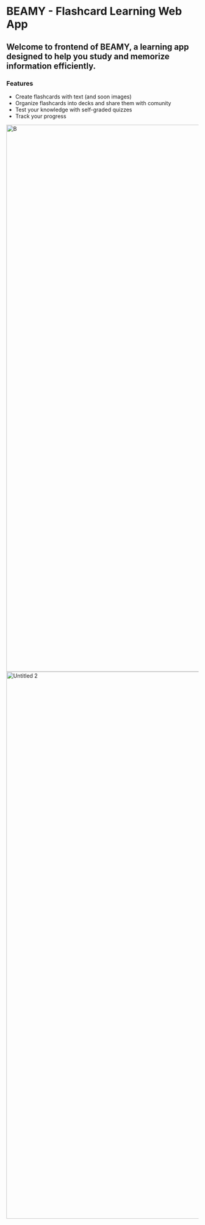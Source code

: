 # BEAMY - Flashcard Learning Web App

## Welcome to frontend of BEAMY, a learning app designed to help you study and memorize information efficiently.

### Features
- Create flashcards with text (and soon images)
- Organize flashcards into decks and share them with comunity
- Test your knowledge with self-graded quizzes
- Track your progress
<img width="1431" alt="B" src="https://user-images.githubusercontent.com/47716922/209558834-130409cb-6b82-4361-9363-72f8dc22a906.png">

<img width="1431" alt="Untitled 2" src="https://user-images.githubusercontent.com/47716922/209587991-00c6f96b-77bb-43ef-8ded-61bbc294965f.png">
